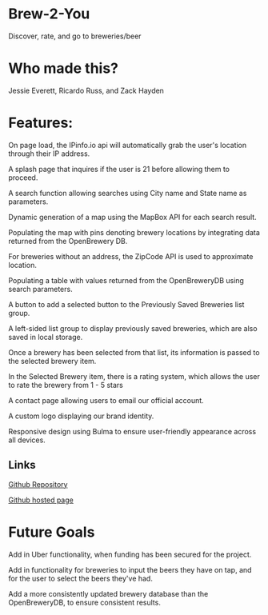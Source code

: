 # Brew-2-You
Discover, rate, and go to breweries/beer


# Who made this?
Jessie Everett, Ricardo Russ, and Zack Hayden

# Features:
On page load, the IPinfo.io api will automatically grab the user's location through their IP address.

A splash page that inquires if the user is 21 before allowing them to proceed.

A search function allowing searches using City name and State name as parameters. 

Dynamic generation of a map using the MapBox API for each search result.

Populating the map with pins denoting brewery locations by integrating data returned from the OpenBrewery DB.

For breweries without an address, the ZipCode API is used to approximate location. 

Populating a table with values returned from the OpenBreweryDB using search parameters.

A button to add a selected button to the Previously Saved Breweries list group.

A left-sided list group to display previously saved breweries, which are also saved in local storage.

Once a brewery has been selected from that list, its information is passed to the selected brewery item. 

In the Selected Brewery item, there is a rating system, which allows the user to rate the brewery from 1 - 5 stars

A contact page allowing users to email our official account.

A custom logo displaying our brand identity.

Responsive design using Bulma to ensure user-friendly appearance across all devices. 


## Links

[Github Repository](https://github.com/zackapotamus/Brew-2-You)

[Github hosted page](https://zackapotamus.github.io/Brew-2-You/)

# Future Goals

Add in Uber functionality, when funding has been secured for the project.

Add in functionality for breweries to input the beers they have on tap, and for the user to select the beers they've had.

Add a more consistently updated brewery database than the OpenBreweryDB, to ensure consistent results. 
